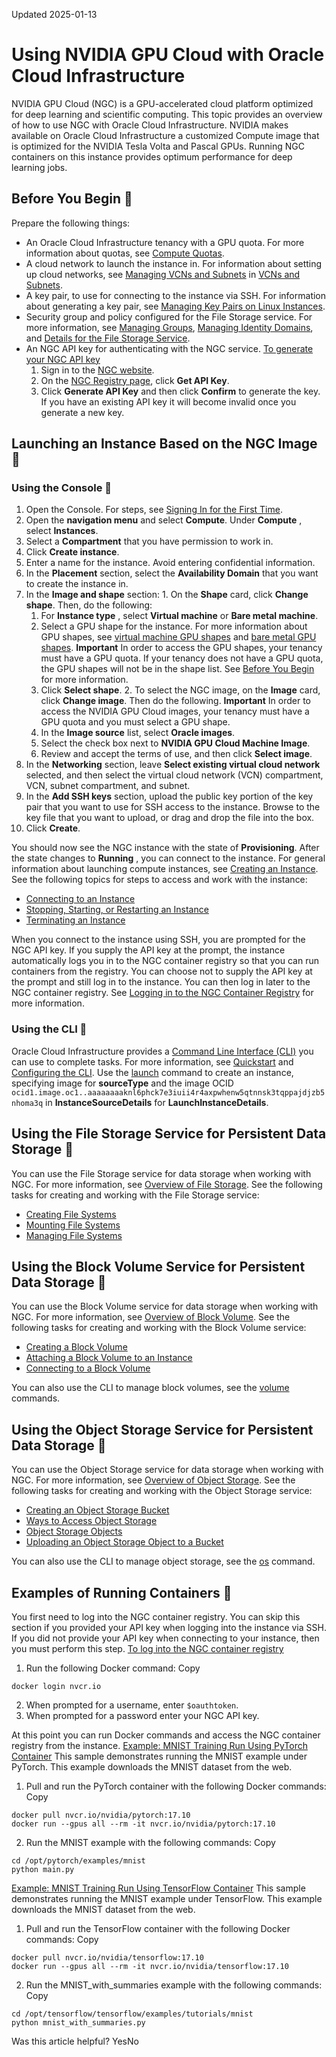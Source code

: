 Updated 2025-01-13
# Using NVIDIA GPU Cloud with Oracle Cloud Infrastructure
NVIDIA GPU Cloud (NGC) is a GPU-accelerated cloud platform optimized for deep learning and scientific computing. This topic provides an overview of how to use NGC with Oracle Cloud Infrastructure.
NVIDIA makes available on Oracle Cloud Infrastructure a customized Compute image that is optimized for the NVIDIA Tesla Volta and Pascal GPUs. Running NGC containers on this instance provides optimum performance for deep learning jobs.
## Before You Begin 🔗 
Prepare the following things:
  * An Oracle Cloud Infrastructure tenancy with a GPU quota. For more information about quotas, see [Compute Quotas](https://docs.oracle.com/iaas/Content/Quotas/Concepts/resourcequotas_topic-Compute_Quotas.htm).
  * A cloud network to launch the instance in. For information about setting up cloud networks, see [Managing VCNs and Subnets](https://docs.oracle.com/iaas/Content/Network/Tasks/managingVCNs.htm) in [VCNs and Subnets](https://docs.oracle.com/iaas/Content/Network/Tasks/VCNs.htm).
  * A key pair, to use for connecting to the instance via SSH. For information about generating a key pair, see [Managing Key Pairs on Linux Instances](https://docs.oracle.com/en-us/iaas/Content/Compute/Tasks/managingkeypairs.htm#Managing_Key_Pairs_on_Linux_Instances).
  * Security group and policy configured for the File Storage service. For more information, see [Managing Groups](https://docs.oracle.com/iaas/Content/Identity/Tasks/managinggroups.htm), [Managing Identity Domains](https://docs.oracle.com/iaas/Content/Identity/domains/overview.htm), and [Details for the File Storage Service](https://docs.oracle.com/iaas/Content/Identity/Reference/filestoragepolicyreference.htm#Details_for_the_File_Storage_Service).
  * An NGC API key for authenticating with the NGC service.
[To generate your NGC API key](https://docs.oracle.com/en-us/iaas/Content/Compute/References/ngcimage.htm)
    1. Sign in to the [NGC website](https://ngc.nvidia.com/). 
    2. On the [NGC Registry page](https://ngc.nvidia.com/registry/), click **Get API Key**. 
    3. Click **Generate API Key** and then click **Confirm** to generate the key. If you have an existing API key it will become invalid once you generate a new key. 


## Launching an Instance Based on the NGC Image 🔗 
### Using the Console 🔗 
  1. Open the Console. For steps, see [Signing In for the First Time](https://docs.oracle.com/iaas/Content/GSG/Tasks/signingin_topic-Signing_In_for_the_First_Time.htm).
  2. Open the **navigation menu** and select **Compute**. Under **Compute** , select **Instances**.
  3. Select a **Compartment** that you have permission to work in.
  4. Click **Create instance**.
  5. Enter a name for the instance. Avoid entering confidential information.
  6. In the **Placement** section, select the **Availability Domain** that you want to create the instance in.
  7. In the **Image and shape** section:
    1. On the **Shape** card, click **Change shape**. Then, do the following:
      1. For **Instance type** , select **Virtual machine** or **Bare metal machine**. 
      2. Select a GPU shape for the instance. For more information about GPU shapes, see [virtual machine GPU shapes](https://docs.oracle.com/en-us/iaas/Content/Compute/References/computeshapes.htm#vm-gpu) and [bare metal GPU shapes](https://docs.oracle.com/en-us/iaas/Content/Compute/References/computeshapes.htm#bm-gpu).
**Important** In order to access the GPU shapes, your tenancy must have a GPU quota. If your tenancy does not have a GPU quota, the GPU shapes will not be in the shape list. See [Before You Begin](https://docs.oracle.com/en-us/iaas/Content/Compute/References/ngcimage.htm#prereq) for more information.
      3. Click **Select shape**.
    2. To select the NGC image, on the **Image** card, click **Change image**. Then do the following. 
**Important** In order to access the NVIDIA GPU Cloud images, your tenancy must have a GPU quota and you must select a GPU shape.
      1. In the **Image source** list, select **Oracle images**.
      2. Select the check box next to **NVIDIA GPU Cloud Machine Image**.
      3. Review and accept the terms of use, and then click **Select image**.
  8. In the **Networking** section, leave **Select existing virtual cloud network** selected, and then select the virtual cloud network (VCN) compartment, VCN, subnet compartment, and subnet.
  9. In the **Add SSH keys** section, upload the public key portion of the key pair that you want to use for SSH access to the instance. Browse to the key file that you want to upload, or drag and drop the file into the box.
  10. Click **Create**.


You should now see the NGC instance with the state of **Provisioning**. After the state changes to **Running** , you can connect to the instance. For general information about launching compute instances, see [Creating an Instance](https://docs.oracle.com/en-us/iaas/Content/Compute/Tasks/launchinginstance.htm#top "Create a bare metal or virtual machine \(VM\) compute instance by using Compute service.").
See the following topics for steps to access and work with the instance:
  * [Connecting to an Instance](https://docs.oracle.com/en-us/iaas/Content/Compute/Tasks/accessinginstance.htm#top "You can connect to a running compute instance by using a Secure Shell \(SSH\) or Remote Desktop connection.")
  * [Stopping, Starting, or Restarting an Instance](https://docs.oracle.com/en-us/iaas/Content/Compute/Tasks/restartinginstance.htm#top "You can stop, start, or restart an instance as needed to update software or resolve error conditions.")
  * [Terminating an Instance](https://docs.oracle.com/en-us/iaas/Content/Compute/Tasks/terminatinginstance.htm#top "You can permanently delete \(terminate\) instances that you no longer need. Any attached VNICs and volumes are automatically detached when the instance terminates. Eventually, the instance's public and private IP addresses are released and become available for other instances.")


When you connect to the instance using SSH, you are prompted for the NGC API key. If you supply the API key at the prompt, the instance automatically logs you in to the NGC container registry so that you can run containers from the registry. You can choose not to supply the API key at the prompt and still log in to the instance. You can then log in later to the NGC container registry. See [Logging in to the NGC Container Registry](https://docs.oracle.com/en-us/iaas/Content/Compute/References/ngcimage.htm#logon) for more information.
### Using the CLI 🔗 
Oracle Cloud Infrastructure provides a [Command Line Interface (CLI)](https://docs.oracle.com/iaas/Content/API/Concepts/cliconcepts.htm) you can use to complete tasks. For more information, see [Quickstart](https://docs.oracle.com/iaas/Content/API/SDKDocs/cliinstall.htm) and [Configuring the CLI](https://docs.oracle.com/iaas/Content/API/SDKDocs/cliconfigure.htm).
Use the [launch](https://docs.oracle.com/iaas/tools/oci-cli/latest/oci_cli_docs/cmdref/compute/instance/launch.html) command to create an instance, specifying image for **sourceType** and the image OCID `ocid1.image.oc1..aaaaaaaaknl6phck7e3iuii4r4axpwhenw5qtnnsk3tqppajdjzb5nhoma3q` in **InstanceSourceDetails** for **LaunchInstanceDetails**.
## Using the File Storage Service for Persistent Data Storage 🔗 
You can use the File Storage service for data storage when working with NGC. For more information, see [Overview of File Storage](https://docs.oracle.com/iaas/Content/File/Concepts/filestorageoverview.htm). See the following tasks for creating and working with the File Storage service:
  * [Creating File Systems](https://docs.oracle.com/iaas/Content/File/Tasks/creatingfilesystems.htm)
  * [Mounting File Systems](https://docs.oracle.com/iaas/Content/File/Tasks/mountingfilesystems.htm)
  * [Managing File Systems](https://docs.oracle.com/iaas/Content/File/Tasks/managingfilesystems.htm)


## Using the Block Volume Service for Persistent Data Storage 🔗 
You can use the Block Volume service for data storage when working with NGC. For more information, see [Overview of Block Volume](https://docs.oracle.com/iaas/Content/Block/Concepts/overview.htm). See the following tasks for creating and working with the Block Volume service:
  * [Creating a Block Volume](https://docs.oracle.com/iaas/Content/Block/Tasks/creatingavolume.htm)
  * [Attaching a Block Volume to an Instance](https://docs.oracle.com/iaas/Content/Block/Tasks/attachingavolume.htm)
  * [Connecting to a Block Volume](https://docs.oracle.com/iaas/Content/Block/Tasks/connectingtoavolume.htm)


You can also use the CLI to manage block volumes, see the [volume](https://docs.oracle.com/iaas/tools/oci-cli/latest/oci_cli_docs/cmdref/bv/volume.html) commands.
## Using the Object Storage Service for Persistent Data Storage 🔗 
You can use the Object Storage service for data storage when working with NGC. For more information, see [Overview of Object Storage](https://docs.oracle.com/iaas/Content/Object/Concepts/objectstorageoverview.htm). See the following tasks for creating and working with the Object Storage service:
  * [Creating an Object Storage Bucket](https://docs.oracle.com/iaas/Content/Object/Tasks/managingbuckets_topic-To_create_a_bucket.htm)
  * [Ways to Access Object Storage](https://docs.oracle.com/iaas/Content/Object/Concepts/objectstorageoverview.htm#accessways)
  * [Object Storage Objects](https://docs.oracle.com/iaas/Content/Object/Tasks/managingobjects.htm)
  * [Uploading an Object Storage Object to a Bucket](https://docs.oracle.com/iaas/Content/Object/Tasks/managingobjects_topic-To_upload_objects_to_a_bucket.htm)


You can also use the CLI to manage object storage, see the [os](https://docs.oracle.com/iaas/tools/oci-cli/latest/oci_cli_docs/cmdref/os.html) command.
## Examples of Running Containers 🔗 
You first need to log into the NGC container registry. You can skip this section if you provided your API key when logging into the instance via SSH. If you did not provide your API key when connecting to your instance, then you must perform this step.
[To log into the NGC container registry](https://docs.oracle.com/en-us/iaas/Content/Compute/References/ngcimage.htm)
  1. Run the following Docker command:
Copy
```
docker login nvcr.io
```

  2. When prompted for a username, enter `$oauthtoken`. 
  3. When prompted for a password enter your NGC API key. 


At this point you can run Docker commands and access the NGC container registry from the instance. 
[Example: MNIST Training Run Using PyTorch Container](https://docs.oracle.com/en-us/iaas/Content/Compute/References/ngcimage.htm)
This sample demonstrates running the MNIST example under PyTorch. This example downloads the MNIST dataset from the web.
  1. Pull and run the PyTorch container with the following Docker commands:
Copy
```
docker pull nvcr.io/nvidia/pytorch:17.10
docker run --gpus all --rm -it nvcr.io/nvidia/pytorch:17.10
```

  2. Run the MNIST example with the following commands:
Copy
```
cd /opt/pytorch/examples/mnist
python main.py
```



[Example: MNIST Training Run Using TensorFlow Container](https://docs.oracle.com/en-us/iaas/Content/Compute/References/ngcimage.htm)
This sample demonstrates running the MNIST example under TensorFlow. This example downloads the MNIST dataset from the web.
  1. Pull and run the TensorFlow container with the following Docker commands:
Copy
```
docker pull nvcr.io/nvidia/tensorflow:17.10
docker run --gpus all --rm -it nvcr.io/nvidia/tensorflow:17.10
```

  2. Run the MNIST_with_summaries example with the following commands:
Copy
```
cd /opt/tensorflow/tensorflow/examples/tutorials/mnist
python mnist_with_summaries.py
```



Was this article helpful?
YesNo

